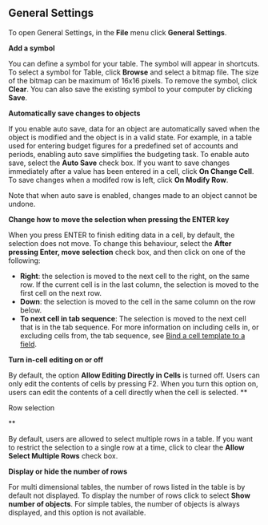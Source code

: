 ## General Settings

<span style="FONT-WEIGHT: normal">To open General Settings, in the **File** <span style="FONT-WEIGHT: normal">menu click **General Settings**<span style="FONT-WEIGHT: normal">.

**Add a symbol**

<span style="FONT-WEIGHT: normal">You can define a symbol for your table. The symbol will appear in shortcuts. To select a symbol for Table, click **Browse** <span style="FONT-WEIGHT: normal">and select a bitmap file. The size of the bitmap can be maximum of 16x16 pixels. To remove the symbol, click **Clear**<span style="FONT-WEIGHT: normal">. You can also save the existing symbol to your computer by clicking **Save**<span style="FONT-WEIGHT: normal">.

**Automatically save changes to objects**

If you enable auto save, data for an object are automatically saved when the object is modified and the object is in a valid state. For example, in a table used for entering budget figures for a predefined set of accounts and periods, enabling auto save simplifies the budgeting task. To enable auto save, select the **Auto Save** check box. If you want to save changes immediately after a value has been entered in a cell, click **On Change Cell**. To save changes when a modifed row is left, click **On Modify Row**.

Note that when auto save is enabled, changes made to an object cannot be undone.

**Change how to move the selection when pressing the ENTER key**

When you press ENTER to finish editing data in a cell, by default, the selection does not move. To change this behaviour, select the **After pressing Enter, move selection** check box, and then click on one of the following:

*   **Right**: the selection is moved to the next cell to the right, on the same row. If the current cell is in the last column, the selection is moved to the first cell on the next row.
*   **Down**: the selection is moved to the cell in the same column on the row below.
*   **To next cell in tab sequence**: The selection is moved to the next cell that is in the tab sequence. For more information on including cells in, or excluding cells from, the tab sequence, see [Bind a cell template to a field](layout.md).

**Turn in-cell editing on or off**

By default, the option **Allow Editing Directly in Cells** is turned off. Users can only edit the contents of cells by pressing F2\. When you turn this option on, users can edit the contents of a cell directly when the cell is selected. **

Row selection

** 

By default, users are allowed to select multiple rows in a table. If you want to restrict the selection to a single row at a time, click to clear the **Allow Select Multiple Rows** check box.

**Display or hide the number of rows**

For multi dimensional tables, the number of rows listed in the table is by default not displayed. To display the number of rows click to select **Show number of objects**<span style="FONT-WEIGHT: normal">. For simple tables, the number of objects is always displayed, and this option is not available.